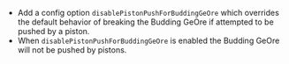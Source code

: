 * Add a config option `disablePistonPushForBuddingGeOre` which overrides the default behavior of breaking the Budding GeOre if attempted to be pushed by a piston. 
* When `disablePistonPushForBuddingGeOre` is enabled the Budding GeOre will not be pushed by pistons.